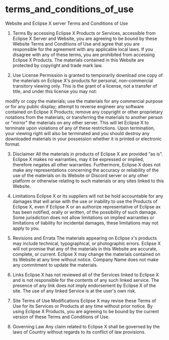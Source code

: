 # terms_and_conditions_of_use

Website and Eclipse X server Terms and Conditions of Use
1. Terms
By accessing Eclipse X Products or Services, accessible from Eclipse X Server and Website, you are agreeing to be bound by these Website Terms and Conditions of Use and agree that you are responsible for the agreement with any applicable local laws. If you disagree with any of these terms, you are prohibited from accessing Eclipse X Products. The materials contained in this Website are protected by copyright and trade mark law.

2. Use License
Permission is granted to temporarily download one copy of the materials on Eclipse X's products  for personal, non-commercial transitory viewing only. This is the grant of a license, not a transfer of title, and under this license you may not:

modify or copy the materials;
use the materials for any commercial purpose or for any public display;
attempt to reverse engineer any software contained on Eclipse X Products;
remove any copyright or other proprietary notations from the materials; or
transferring the materials to another person or "mirror" the materials on any other server.
This will let Eclipse X to terminate upon violations of any of these restrictions. Upon termination, your viewing right will also be terminated and you should destroy any downloaded materials in your possession whether it is printed or electronic format.

3. Disclaimer
All the materials in products of Eclipse X are provided “as is”. Eclipse X makes no warranties, may it be expressed or implied, therefore negates all other warranties. Furthermore, Eclipse X does not make any representations concerning the accuracy or reliability of the use of the materials on its Website or Discord server or any other platform or otherwise relating to such materials or any sites linked to this Website.

4. Limitations
Eclipse X or its suppliers will not be hold accountable for any damages that will arise with the use or inability to use the Products of Eclipse X, even if Eclipse X or an authorize representative of Eclipse ax has been notified, orally or written, of the possibility of such damage. Some jurisdiction does not allow limitations on implied warranties or limitations of liability for incidental damages, these limitations may not apply to you.

5. Revisions and Errata
The materials appearing on Eclipse x's products may include technical, typographical, or photographic errors. Eclipse X will not promise that any of the materials in this Website are accurate, complete, or current. Eclipse X may change the materials contained on its Website at any time without notice. Company Name does not make any commitment to update the materials.

6. Links
Eclipse X has not reviewed all of the Services linked to Eclipse X and is not responsible for the contents of any such linked service. The presence of any link does not imply endorsement by Eclipse X of the site. The use of any linked Service is at the user's own risk.

7. Site Terms of Use Modifications
Eclipse X may revise these Terms of Use for its Services or Products at any time without prior notice. By using Eclipse X Products, you are agreeing to be bound by the current version of these Terms and Conditions of Use.

8. Governing Law
Any claim related to Eclipse X shall be governed by the laws of Country without regards to its conflict of law provisions.
